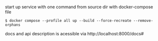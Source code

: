 start up service with one command from source dir with docker-compose file

```console
$ docker compose --profile all up --build --force-recreate --remove-orphans
```

docs and api description is acessible via http://localhost:8000/docs# 
